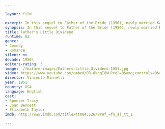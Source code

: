 ```yaml
---

layout: film

excerpt: In this sequel to Father of the Bride (1950), newly married Kay Dunstan announces that she and her husband are going to have a baby, leaving her father having to come to grips with the fact that he will soon be a granddad.
synopsis: In this sequel to Father of the Bride (1950), newly married Kay Dunstan announces that she and her husband are going to have a baby, leaving her father having to come to grips with the fact that he will soon be a granddad.
title: Father's Little Dividend
runtime: 82
genre: 
- Comedy
- Romance 
silent: no
decade: 1950s
editors-rating: 3
image:  /feature-images/Fathers-Little-Dividend-1951.jpg
video: https://www.youtube.com/embed/DR-OkcqI8NU?rel=0&amp;controls=0&amp;showinfo=0
director: Vincente Minnelli
year: 1951
country: USA
language: English
cast:
- Spencer Tracy
- Joan Bennett
- Elizabeth Taylor
imdb: http://www.imdb.com/title/tt0043526/?ref_=fn_al_tt_1

--- 
```

